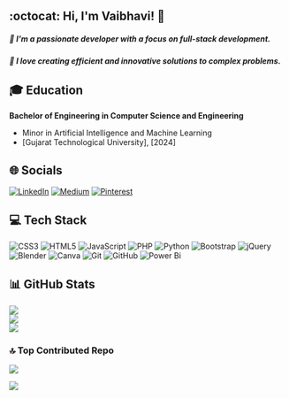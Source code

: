 ## :octocat: Hi, I'm Vaibhavi! 👋

#####   :sunflower: I'm a passionate developer with a focus on full-stack development. 
#####   :penguin: I love creating efficient and innovative solutions to complex problems.

## :mortar_board: Education

  **Bachelor of Engineering in Computer Science and Engineering**
  - Minor in Artificial Intelligence and Machine Learning
  - [Gujarat Technological University], [2024]

## 🌐 Socials
[![LinkedIn](https://img.shields.io/badge/LinkedIn-%230077B5.svg?logo=linkedin&logoColor=white)](https://linkedin.com/in/vaibhavi-chaudhari-1b003120b) [![Medium](https://img.shields.io/badge/Medium-12100E?logo=medium&logoColor=white)](https://medium.com/@@vaibhu930) [![Pinterest](https://img.shields.io/badge/Pinterest-%23E60023.svg?logo=Pinterest&logoColor=white)](https://pinterest.com/vaibhavii30) 

## 💻 Tech Stack
![CSS3](https://img.shields.io/badge/css3-%231572B6.svg?style=for-the-badge&logo=css3&logoColor=white) ![HTML5](https://img.shields.io/badge/html5-%23E34F26.svg?style=for-the-badge&logo=html5&logoColor=white) ![JavaScript](https://img.shields.io/badge/javascript-%23323330.svg?style=for-the-badge&logo=javascript&logoColor=%23F7DF1E) ![PHP](https://img.shields.io/badge/php-%23777BB4.svg?style=for-the-badge&logo=php&logoColor=white) ![Python](https://img.shields.io/badge/python-3670A0?style=for-the-badge&logo=python&logoColor=ffdd54) ![Bootstrap](https://img.shields.io/badge/bootstrap-%238511FA.svg?style=for-the-badge&logo=bootstrap&logoColor=white) ![jQuery](https://img.shields.io/badge/jquery-%230769AD.svg?style=for-the-badge&logo=jquery&logoColor=white) ![Blender](https://img.shields.io/badge/blender-%23F5792A.svg?style=for-the-badge&logo=blender&logoColor=white) ![Canva](https://img.shields.io/badge/Canva-%2300C4CC.svg?style=for-the-badge&logo=Canva&logoColor=white) ![Git](https://img.shields.io/badge/git-%23F05033.svg?style=for-the-badge&logo=git&logoColor=white) ![GitHub](https://img.shields.io/badge/github-%23121011.svg?style=for-the-badge&logo=github&logoColor=white) ![Power Bi](https://img.shields.io/badge/power_bi-F2C811?style=for-the-badge&logo=powerbi&logoColor=black)
## 📊 GitHub Stats
![](https://github-readme-stats.vercel.app/api?username=vaibhavii3&theme=radical&hide_border=false&include_all_commits=true&count_private=false)<br/>
![](https://github-readme-streak-stats.herokuapp.com/?user=vaibhavii3&theme=radical&hide_border=false)<br/>
![](https://github-readme-stats.vercel.app/api/top-langs/?username=vaibhavii3&theme=radical&hide_border=false&include_all_commits=true&count_private=false&layout=compact)

### 🔝 Top Contributed Repo
![](https://github-contributor-stats.vercel.app/api?username=vaibhavii3&limit=5&theme=radical&combine_all_yearly_contributions=true)




[![](https://visitcount.itsvg.in/api?id=vaibhavii3&icon=5&color=10)](https://visitcount.itsvg.in)





